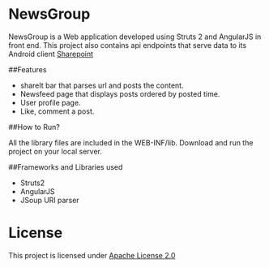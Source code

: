 # NewsGroup

NewsGroup is a Web application developed using Struts 2 and AngularJS in front end. This project also contains api endpoints that serve data to its Android client [Sharepoint](http://github.com/SivaramSS/Sharepoint)

##Features

- shareIt bar that parses url and posts the content.
- Newsfeed page that displays posts ordered by posted time.
- User profile page.
- Like, comment a post.

##How to Run?
  
All the library files are included in the WEB-INF/lib. Download and run the project on your local server.
  
##Frameworks and Libraries used

- Struts2
- AngularJS
- JSoup URl parser

# License

This project is licensed under [Apache License 2.0](LICENSE.txt)
